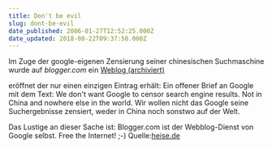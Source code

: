 ```yaml
---
title: Don't be evil
slug: dont-be-evil
date_published: 2006-01-27T12:52:25.000Z
date_updated: 2018-08-22T09:37:50.000Z
---
```


Im Zuge der google-eigenen Zensierung seiner chinesischen Suchmaschine wurde auf *blogger.com* ein [Weblog (archiviert)](http://web.archive.org/web/20060204145021/http://googlecensorship.blogspot.com:80/)

eröffnet der nur einen einzigen Eintrag erhält: Ein offener Brief an Google mit dem Text: We don't want Google to censor search engine results. Not in China and nowhere else in the world. Wir wollen nicht das Google seine Suchergebnisse zensiert, weder in China noch sonstwo auf der Welt.

Das Lustige an dieser Sache ist: Blogger.com ist der Webblog-Dienst von Google selbst.
Free the Internet! ;-)
Quelle:[heise.de](http://www.heise.de)
